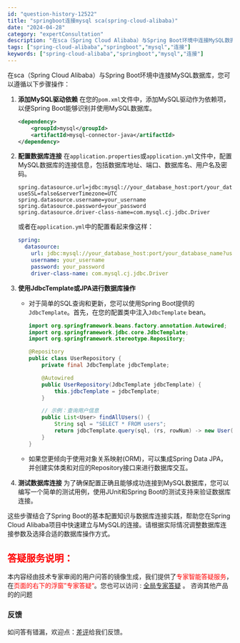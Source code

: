 ```yaml
---
id: "question-history-12522"
title: "springboot连接mysql sca(spring-cloud-alibaba)"
date: "2024-04-28"
category: "expertConsultation"
description: "在sca（Spring Cloud Alibaba）与Spring Boot环境中连接MySQL数据库，您可以遵循以下步骤操作：1. **添加MySQL驱动依赖**   在您的`pom.xml`文件中，添加MySQL驱动作为依赖项，以便Spring Boot能够识别并使用MySQL数据库。   ``"
tags: ["spring-cloud-alibaba","springboot","mysql","连接"]
keywords: ["spring-cloud-alibaba","springboot","mysql","连接"]
---
```


在sca（Spring Cloud Alibaba）与Spring Boot环境中连接MySQL数据库，您可以遵循以下步骤操作：

1. **添加MySQL驱动依赖**
   在您的`pom.xml`文件中，添加MySQL驱动作为依赖项，以便Spring Boot能够识别并使用MySQL数据库。
   ```xml
   <dependency>
       <groupId>mysql</groupId>
       <artifactId>mysql-connector-java</artifactId>
   </dependency>
   ```

2. **配置数据库连接**
   在`application.properties`或`application.yml`文件中，配置MySQL数据库的连接信息，包括数据库地址、端口、数据库名、用户名及密码。
   ```properties
   spring.datasource.url=jdbc:mysql://your_database_host:port/your_database_name?useSSL=false&serverTimezone=UTC
   spring.datasource.username=your_username
   spring.datasource.password=your_password
   spring.datasource.driver-class-name=com.mysql.cj.jdbc.Driver
   ```

   或者在`application.yml`中的配置看起来像这样：
   ```yaml
   spring:
     datasource:
       url: jdbc:mysql://your_database_host:port/your_database_name?useSSL=false&serverTimezone=UTC
       username: your_username
       password: your_password
       driver-class-name: com.mysql.cj.jdbc.Driver
   ```

3. **使用JdbcTemplate或JPA进行数据库操作**
   - 对于简单的SQL查询和更新，您可以使用Spring Boot提供的`JdbcTemplate`。首先，在您的配置类中注入`JdbcTemplate` bean。
     ```java
     import org.springframework.beans.factory.annotation.Autowired;
     import org.springframework.jdbc.core.JdbcTemplate;
     import org.springframework.stereotype.Repository;

     @Repository
     public class UserRepository {
         private final JdbcTemplate jdbcTemplate;

         @Autowired
         public UserRepository(JdbcTemplate jdbcTemplate) {
             this.jdbcTemplate = jdbcTemplate;
         }

         // 示例：查询用户信息
         public List<User> findAllUsers() {
             String sql = "SELECT * FROM users";
             return jdbcTemplate.query(sql, (rs, rowNum) -> new User(rs.getInt("id"), rs.getString("name")));
         }
     }
     ```
   - 如果您更倾向于使用对象关系映射(ORM)，可以集成Spring Data JPA，并创建实体类和对应的Repository接口来进行数据库交互。

4. **测试数据库连接**
   为了确保配置正确且能够成功连接到MySQL数据库，您可以编写一个简单的测试用例，使用JUnit和Spring Boot的测试支持来验证数据库连接。
   
这些步骤结合了Spring Boot的基本配置知识与数据库连接实践，帮助您在Spring Cloud Alibaba项目中快速建立与MySQL的连接。请根据实际情况调整数据库连接参数及选择合适的数据库操作方式。
## <font color="#FF0000">答疑服务说明：</font> 

本内容经由技术专家审阅的用户问答的镜像生成，我们提供了<font color="#FF0000">专家智能答疑服务</font>，在<font color="#FF0000">页面的右下的浮窗”专家答疑“</font>。您也可以访问 : [全局专家答疑](https://opensource.alibaba.com/chatBot) 。 咨询其他产品的的问题

### 反馈
如问答有错漏，欢迎点：[差评](https://ai.nacos.io/user/feedbackByEnhancerGradePOJOID?enhancerGradePOJOId=12615)给我们反馈。
